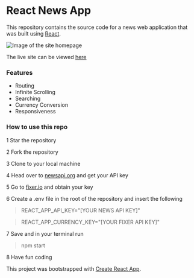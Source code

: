 # React News App

This repository contains the source code for a news web application that was built using  [React](https://reactjs.org).


![Image of the site homepage](https://res.cloudinary.com/dm6nbay0f/image/upload/v1577343304/Screenshot_104.png)





The live site can be viewed [here](http://my-news-app.surge.sh)

### Features
* Routing
* Infinite Scrolling
* Searching
* Currency Conversion
* Responsiveness

### How to use this repo

1 Star the repository

2 Fork the repository

3 Clone to your local machine

4 Head over to [newsapi.org](https://newsapi.org/) and get your API key

5 Go to [fixer.io](https://fixer.io/product) and obtain your key

6 Create a .env file in the root of the repository and insert the following
> REACT_APP_API_KEY="[YOUR NEWS API KEY]"

>REACT_APP_CURRENCY_KEY="[YOUR FIXER API KEY]"

7 Save and in your terminal run 

> npm start

8 Have fun coding



This project was bootstrapped with [Create React App](https://github.com/facebook/create-react-app).


